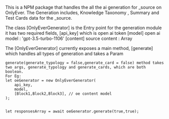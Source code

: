 This is a NPM package that handles the all the ai generation for _source on OnlyEver.
The Generation includes, Knowledge Taxonomy , Summary and Test Cards data for the _source.

The class [OnlyEverGenerator] is the Entry point for the generation module it has two required fields, 
[api_key] which is open ai token 
[model] open ai model : 'gpt-3.5-turbo-1106'
[content] source content : Array<BaseBlocks>

The [OnlyEverGenerator] currently exposes a main method, [generate] which handles all types of generation and takes a Param 
```
generate(generate_typology = false,generate_card = false) method takes two args, generate_typology and generate_cards, which are both boolean.
For Eg: 
let oeGenerator = new OnlyEverGenerator(
    api_key,
    model,
    [Block1,Block2,Block3], // oe content model
);
 

let responsesArray = await oeGenerator.generate(true,true);


```
